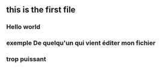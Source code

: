 ## this is the first file

### Hello world

### exemple De quelqu'un qui vient éditer mon fichier

### trop puissant


